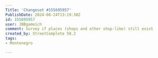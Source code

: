 ```yaml
---
Title: 'Changeset #155695957'
PublishDate: 2024-08-24T13:19:38Z
id: 155695957
user: JBBgameich
comment: Survey if places (shops and other shop-like) still exist
created_by: StreetComplete 58.2
tags:
- Montenegro

---
```

